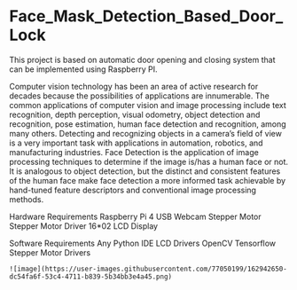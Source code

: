 # Face_Mask_Detection_Based_Door_Lock
This project is based on automatic door opening and closing system that can be implemented using Raspberry PI.

Computer vision technology has been an area of active research for decades because the possibilities of applications are innumerable. The common applications of computer vision and image processing include text recognition, depth perception, visual odometry, object detection and recognition, pose estimation, human face detection and recognition, among many others. Detecting and recognizing objects in a camera’s field of view is a very important task with applications in automation, robotics, and manufacturing industries.
Face Detection is the application of image processing techniques to determine if the image is/has a human face or not. It is analogous to object detection, but the distinct and consistent features of the human face make face detection a more informed task achievable by hand-tuned feature descriptors and conventional image processing methods.

Hardware Requirements
    Raspberry Pi 4
    USB Webcam
    Stepper Motor
    Stepper Motor Driver
    16*02 LCD Display
  
Software Requirements
    Any Python IDE
    LCD Drivers
    OpenCV
    Tensorflow
    Stepper Motor Drivers
    
    ![image](https://user-images.githubusercontent.com/77050199/162942650-dc54fa6f-53c4-4711-b839-5b34bb3e4a45.png)

    
    
